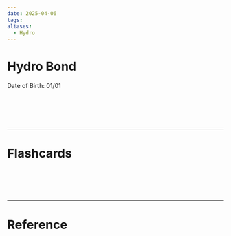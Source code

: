 ```yaml
---
date: 2025-04-06
tags: 
aliases:
  - Hydro
---
```

# Hydro Bond

Date of Birth: 01/01




# ‌
---
# Flashcards


# ‌
---
# Reference
